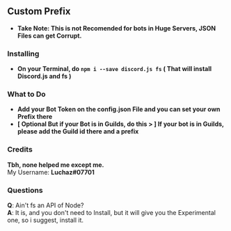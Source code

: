 ## Custom Prefix
  - **Take Note: This is not Recomended for bots in Huge Servers, JSON Files can get Corrupt.**  

### Installing
  - **On your Terminal, do `npm i --save discord.js fs` ( That will install Discord.js and fs )**  
 
### What to Do
  - **Add your Bot Token on the config.json File and you can set your own Prefix there**  
  - **[ Optional But if your Bot is in Guilds, do this > ] If your bot is in Guilds, please add the Guild id there and a prefix**  
  
### Credits
  **Tbh, none helped me except me.**  
  My Username: **Luchaz#07701**  

### Questions
  **Q**: Ain't fs an API of Node?  
  **A**: It is, and you don't need to Install, but it will give you the Experimental one, so i suggest, install it.
